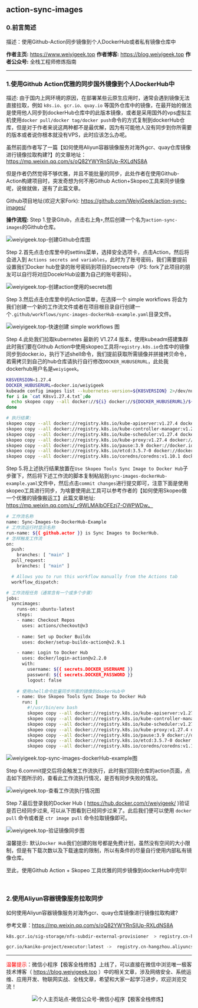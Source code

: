 ## action-sync-images

### 0.前言简述
描述：使用Github-Action同步镜像到个人DockerHub或者私有镜像仓库中

**作者主页:** https://www.weiyigeek.top
**作者博客:** https://blog.weiyigeek.top
**作者公众号:** 全栈工程师修炼指南

---

### 1.使用Github Action优雅的同步国外镜像到个人DockerHub中
描述: 由于国内上网环境的原因，在部署某些云原生应用时，通常会遇到镜像无法直接拉取，例如 `k8s.io、gcr.io、quay.io` 等国外仓库中的镜像，在最开始的做法是使用他人同步到dockerHub仓库中的此版本镜像，或者是采用国外的vps虚拟主机使用`docker pull/docker tag/docker push`命令的方式复制到dockerHub仓库，但是对于作者来说这两种都不是最优解，因为有可能他人没有同步到你所需要的版本或者说你根本就没有VPS，此时应该怎么办呢。

虽然前面作者写了一篇【如何使用Aliyun容器镜像服务对海外gcr、quay仓库镜像进行镜像拉取构建?】的文章地址：
https://mp.weixin.qq.com/s/oQ82YWYRnSIUp-RXLdNS8A 

但是作者仍然觉得不够优雅，并且不能批量的同步，此处作者在使用Github-Action构建项目时，突发奇想为何不用Github Action+Skopeo工具来同步镜像呢，说做就做，遂有了此篇文章。


Github项目地址(欢迎大家Fork): https://github.com/WeiyiGeek/action-sync-images/


**操作流程:**
Step 1.登录Gitub，点击右上角`+`,然后创建一个名为`action-sync-images`的Github仓库。

![weiyigeek.top-创建Github仓库图](https://img.weiyigeek.top/2023/5/20230727092416.png)


Step 2.首先点击仓库里中的settins菜单，选择安全选项卡，点击Action，然后将会进入到 `Actions secrets and variables`，此时为了账号密码，我们需要提前设置我们Docker hub登录的账号密码到项目的secrets中（PS: fork了此项目的朋友可以自行将对应DocekrHub设置为自己的账号密码）。

![weiyigeek.top-创建action使用的secrets图](https://img.weiyigeek.top/2023/5/20230727094133.png)


Step 3.然后点击仓库里中的Action菜单，在选择一个 simple workflows 将会为我们创建一个新的工作流文件或者在项目根目录自行创建一个`.github/workflows/sync-images-dockerHub-example.yaml`目录文件。

![weiyigeek.top-快速创建 simple workflows 图](https://img.weiyigeek.top/2023/5/20230727092651.png)


Step 4.此处我们拉取kubernetes 最新的 V1.27.4 版本，使用kubeadm搭建集群此时我们要在Github Action中使用skopeo工具将`registry.k8s.io`仓库中的镜像同步到docker.io，执行下述shell命令，我们提前获取所需镜像并拼接拷贝命令，若需拷贝到自己的hub仓库请执行自行修改`DOCKER_HUBUSERURL`，此处我dockerhub用户名是`weiyigeek`。
```bash
K8SVERSION=1.27.4
DOCKER_HUBUSERURL=docker.io/weiyigeek
kubeadm config images list --kubernetes-version=${K8SVERSION} 2>/dev/null > K8sv1.27.4.txt
for i in `cat K8sv1.27.4.txt`;do
  echo skopeo copy --all docker://${i} docker://${DOCKER_HUBUSERURL}/${i##*/}
done

# 执行结果:
skopeo copy --all docker://registry.k8s.io/kube-apiserver:v1.27.4 docker://docker.io/weiyigeek/kube-apiserver:v1.27.4
skopeo copy --all docker://registry.k8s.io/kube-controller-manager:v1.27.4 docker://docker.io/weiyigeek/kube-controller-manager:v1.27.4
skopeo copy --all docker://registry.k8s.io/kube-scheduler:v1.27.4 docker://docker.io/weiyigeek/kube-scheduler:v1.27.4
skopeo copy --all docker://registry.k8s.io/kube-proxy:v1.27.4 docker://docker.io/weiyigeek/kube-proxy:v1.27.4
skopeo copy --all docker://registry.k8s.io/pause:3.9 docker://docker.io/weiyigeek/pause:3.9
skopeo copy --all docker://registry.k8s.io/etcd:3.5.7-0 docker://docker.io/weiyigeek/etcd:3.5.7-0
skopeo copy --all docker://registry.k8s.io/coredns/coredns:v1.10.1 docker://docker.io/weiyigeek/coredns:v1.10.1

```

Step 5.将上述执行结果放置在`Use Skopeo Tools Sync Image to Docker Hub`子步骤下，然后将下述工作流的脚本复制粘贴到`sync-images-dockerHub-example.yaml`文件中，然后点击`commit changes`进行提交即可，注意下面是使用skopeo工具进行同步，为啥要使用此工具可以参考作者的【如何使用Skopeo做一个优雅的镜像搬运工】此篇文章地址: https://mp.weixin.qq.com/s/_r9WLMAIbOFEzj7-OWPWDw。

```bash
# 工作流名称
name: Sync-Images-to-DockerHub-Example
# 工作流运行时显示名称
run-name: ${{ github.actor }} is Sync Images to DockerHub.
# 怎样触发工作流
on:
  push:
    branches: [ "main" ]
  pull_request:
    branches: [ "main" ]

  # Allows you to run this workflow manually from the Actions tab
  workflow_dispatch:

# 工作流程任务（通常含有一个或多个步骤）
jobs:
  syncimages:
    runs-on: ubuntu-latest
    steps:
    - name: Checkout Repos
      uses: actions/checkout@v3
      
    - name: Set up Docker Buildx
      uses: docker/setup-buildx-action@v2.9.1

    - name: Login to Docker Hub
      uses: docker/login-action@v2.2.0
      with:
        username: ${{ secrets.DOCKER_USERNAME }}
        password: ${{ secrets.DOCKER_PASSWORD }}
        logout: false
    
    # 使用shell命令批量同步所需的镜像到dockerHub中
    - name: Use Skopeo Tools Sync Image to Docker Hub
      run: |
        #!/usr/bin/env bash
        skopeo copy --all docker://registry.k8s.io/kube-apiserver:v1.27.4 docker://docker.io/weiyigeek/kube-apiserver:v1.27.4
        skopeo copy --all docker://registry.k8s.io/kube-controller-manager:v1.27.4 docker://docker.io/weiyigeek/kube-controller-manager:v1.27.4
        skopeo copy --all docker://registry.k8s.io/kube-scheduler:v1.27.4 docker://docker.io/weiyigeek/kube-scheduler:v1.27.4
        skopeo copy --all docker://registry.k8s.io/kube-proxy:v1.27.4 docker://docker.io/weiyigeek/kube-proxy:v1.27.4
        skopeo copy --all docker://registry.k8s.io/pause:3.9 docker://docker.io/weiyigeek/pause:3.9
        skopeo copy --all docker://registry.k8s.io/etcd:3.5.7-0 docker://docker.io/weiyigeek/etcd:3.5.7-0
        skopeo copy --all docker://registry.k8s.io/coredns/coredns:v1.10.1 docker://docker.io/weiyigeek/coredns:v1.10.1
```

![weiyigeek.top-sync-images-dockerHub-example图](https://img.weiyigeek.top/2023/5/20230727103541.png)


Step 6.commit提交后将会触发工作流执行，此时我们回到仓库的action页面，点击如下图所示的，查看此工作流执行情况，是否有同步失败的情况。

![weiyigeek.top-查看工作流执行情况图](https://img.weiyigeek.top/2023/5/20230727103839.png)

Step 7.最后登录我的Docker Hub ( https://hub.docker.com/r/weiyigeek/ )验证是否已经同步过来, 可以从下图看到已经同步过来了。此后我们便可以使用 `docker pull` 命令或者是 `ctr image pull` 命令拉取镜像即可。

![weiyigeek.top-验证镜像同步图](https://img.weiyigeek.top/2023/5/20230727105454.png)


温馨提示: 默认`Docker Hub`我们创建的账号都是免费计划，虽然没有空间的大小限制，但是有下载次数以及下载速度的限制，所以有条件的尽量自行使用内部私有镜像仓库。

至此，使用Github Action + Skopeo 工具优雅的同步镜像到dockerHub中完毕!

<br/>

### 2.使用Aliyun容器镜像服务拉取同步

如何使用Aliyun容器镜像服务对海外gcr、quay仓库镜像进行镜像拉取构建?

参考文章：https://mp.weixin.qq.com/s/oQ82YWYRnSIUp-RXLdNS8A

```bash
k8s.gcr.io/sig-storage/nfs-subdir-external-provisioner  > registry.cn-hangzhou.aliyuncs.com/weiyigeek/nfs-subdir-external-provisioner:v4.0.2

gcr.io/kaniko-project/executor:latest ->  registry.cn-hangzhou.aliyuncs.com/weiyigeek/kaniko-executor:latest
```

---

<span style="color:red">温馨提示</span>：微信小程序【极客全栈修炼】上线了，可以直接在微信中浏览唯一极客技术博客（ https://blog.weiyigeek.top ）中的相关文章，涉及网络安全、系统运维、应用开发、物联网实战、全栈文章，希望和大家一起学习进步，欢迎浏览交流！  

<div align="center">
  <img src="https://www.weiyigeek.top/img/share.jpg" alt="个人主页站点-微信公众号-微信小程序【极客全栈修炼】" />
</div>




